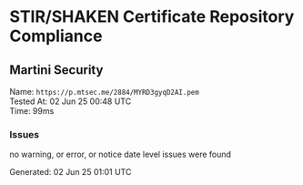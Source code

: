 # STIR/SHAKEN Certificate Repository Compliance

## Martini Security

Name: `https://p.mtsec.me/2884/MYRD3gyqD2AI.pem`\
Tested At: 02 Jun 25 00:48 UTC\
Time: 99ms

### Issues

no warning, or error, or notice date level issues were found

Generated: 02 Jun 25 01:01 UTC